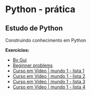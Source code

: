 # Python - prática
## Estudo de Python

Construindo conhecimento em Python


**Exercícios:**
* [By Gui](exercicios/)
* [Beginner problems](uri/beginner-problems.md)
* [Curso em Vídeo | mundo 1 - lista 1](guanabara/mundo1/fase007.py)
* [Curso em Vídeo | mundo 1 - lista 2](guanabara/mundo1/fase008.py)
* [Curso em Vídeo | mundo 1 - lista 3](guanabara/mundo1/fase009.py)
* [Curso em Vídeo | mundo 1 - lista 4](guanabara/mundo1/fase010.py)

